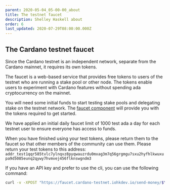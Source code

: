 ```yaml
---
parent: 2020-05-04_05-00-00_about
title: The testnet faucet
description: Shelley Haskell about
order: 6
last_updated: 2020-07-29T08:00:00.000Z
---
```

## The Cardano testnet faucet

Since the Cardano testnet is an independent network, separate from the Cardano mainnet, it requires its own tokens.

The faucet is a web-based service that provides free tokens to users of the testnet who are running a stake pool or other node. The tokens enable users to experiment with Cardano features without spending ada cryptocurrency on the mainnet.

You will need some initial funds to start testing stake pools and delegating stake on the testnet network. The [faucet component](https://developers.cardano.org/en/testnets/cardano/tools/faucet/) will provide you with the tokens required to get started.

We have applied an initial daily faucet limit of 1000 test ada a day for each testnet user to ensure everyone has access to funds.

When you have finished using your test tokens, please return them to the faucet so that other members of the community can use them. Please return your test tokens to this address: 
`addr_test1qqr585tvlc7ylnqvz8pyqwauzrdu0mxag3m7q56grgmgu7sxu2hyfhlkwuxupa9d5085eunq2qywy7hvmvej456flknswgndm3`

If you have an API key and prefer to use the cli, you can use the following command:

```bash
curl -v -XPOST "https://faucet.cardano-testnet.iohkdev.io/send-money/$YOURADDRESS?apiKey=$APIKEY"
```
